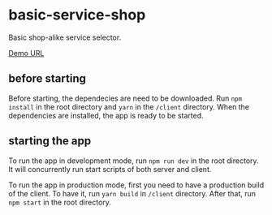 # basic-service-shop

Basic shop-alike service selector.

[Demo URL](google.com)

## before starting

Before starting, the dependecies are need to be downloaded. Run `npm install` in the root directory and `yarn` in the `/client` directory. When the dependencies are installed, the app is ready to be started.

## starting the app

To run the app in development mode, run `npm run dev` in the root directory. It will concurrently run start scripts of both server and client.

To run the app in production mode, first you need to have a production build of the client. To have it, run `yarn build` in `/client` directory. After that, run `npm start` in the root directory.
